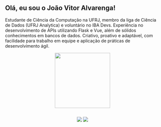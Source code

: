 ## Olá, eu sou o João Vitor Alvarenga!

Estudante de Ciência da Computação na UFRJ, membro da liga de Ciência de Dados (UFRJ Analytica) e voluntário no IBA Devs. Experiência no desenvolvimento de APIs utilizando Flask e Vue, além de sólidos conhecimentos em bancos de dados. Criativo, proativo e adaptável, com facilidade para trabalho em equipe e aplicação de práticas de desenvolvimento ágil. <br>


<div align="center">
  <a href="https://github.com/alvarengajv">
  <img height="180em" src="https://github-readme-stats.vercel.app/api/top-langs/?username=alvarengajv&layout=compact&langs_count=7&theme=dark"/>
</div>
  
 ##
  
  <div align="center"> 
  <a href = "mailto:joaovla@dcc.ufrj.br"><img src="https://img.shields.io/badge/-Gmail-%23333?style=for-the-badge&logo=gmail&logoColor=white" target="_blank"></a>
  <a href="https://www.linkedin.com/in/alvarengajv/" target="_blank"><img src="https://img.shields.io/badge/-LinkedIn-%230077B5?style=for-the-badge&logo=linkedin&logoColor=white" target="_blank"></a> 
